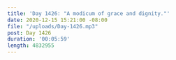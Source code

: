 ```yaml
---
title: 'Day 1426: "A modicum of grace and dignity."'
date: 2020-12-15 15:21:00 -08:00
file: "/uploads/Day-1426.mp3"
post: Day 1426
duration: '00:05:59'
length: 4832955
---
```


